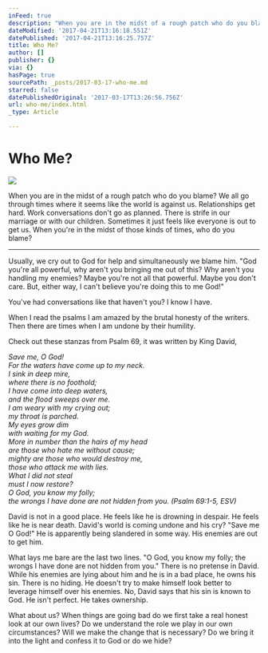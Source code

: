 ```yaml
---
inFeed: true
description: "When you are in the midst of a rough patch who do you blame? We all go through times where it seems like the world is against us. Relationships get hard. Work conversations don't go as planned. There is strife in our marriage or with our children. Sometimes it just feels like everyone is out to get us. When you're in the midst of those kinds of times, who do you blame?\_"
dateModified: '2017-04-21T13:16:18.551Z'
datePublished: '2017-04-21T13:16:25.757Z'
title: Who Me?
author: []
publisher: {}
via: {}
hasPage: true
sourcePath: _posts/2017-03-17-who-me.md
starred: false
datePublishedOriginal: '2017-03-17T13:26:56.756Z'
url: who-me/index.html
_type: Article

---
```

# Who Me?
![](https://the-grid-user-content.s3-us-west-2.amazonaws.com/e0669493-3f93-49b4-b4ae-04b0f80f177c.jpg)

When you are in the midst of a rough patch who do you blame? We all go through times where it seems like the world is against us. Relationships get hard. Work conversations don't go as planned. There is strife in our marriage or with our children. Sometimes it just feels like everyone is out to get us. When you're in the midst of those kinds of times, who do you blame? 

---

Usually, we cry out to God for help and simultaneously we blame him. "God you're all powerful, why aren't you bringing me out of this? Why aren't you handling my enemies? Maybe you're not all that powerful. Maybe you don't care. But, either way, I can't believe you're doing this to me God!" 

You've had conversations like that haven't you? I know I have. 

When I read the psalms I am amazed by the brutal honesty of the writers. Then there are times when I am undone by their humility. 

Check out these stanzas from Psalm 69, it was written by King David, 

_Save me, O God!_  
_For the waters have come up to my neck._  
_I sink in deep mire,_  
_where there is no foothold;_  
_I have come into deep waters,_  
_and the flood sweeps over me._  
_I am weary with my crying out;_  
_my throat is parched._  
_My eyes grow dim_  
_with waiting for my God._  
_More in number than the hairs of my head_  
_are those who hate me without cause;_  
_mighty are those who would destroy me,_  
_those who attack me with lies._  
_What I did not steal_  
_must I now restore?_  
_O God, you know my folly;_  
_the wrongs I have done are not hidden from you. (Psalm 69:1-5, ESV)_

David is not in a good place. He feels like he is drowning in despair. He feels like he is near death. David's world is coming undone and his cry? "Save me O God!" He is apparently being slandered in some way. His enemies are out to get him. 

What lays me bare are the last two lines. "O God, you know my folly; the wrongs I have done are not hidden from you." There is no pretense in David. While his enemies are lying about him and he is in a bad place, he owns his sin. There is no hiding. He doesn't try to make himself look better to leverage himself over his enemies. No, David says that his sin is known to God. He isn't perfect. He takes ownership. 

What about us? When things are going bad do we first take a real honest look at our own lives? Do we understand the role we play in our own circumstances? Will we make the change that is necessary? Do we bring it into the light and confess it to God or do we hide?